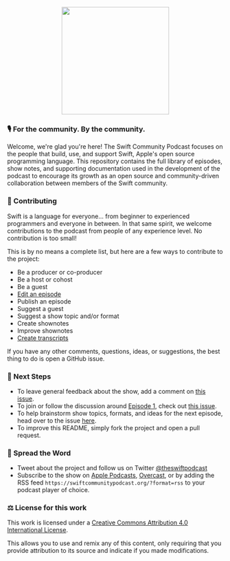 <p align=center><img src="https://github.com/SwiftCommunityPodcast/podcast/blob/master/Resources/Logo%402x.png" width="250"/></p>

### 🎙 For the community. By the community.

Welcome, we're glad you're here! The Swift Community Podcast focuses on the people that build, use, and support Swift, Apple's open source programming language. This repository contains the full library of episodes, show notes, and supporting documentation used in the development of the podcast to encourage its growth as an open source and community-driven collaboration between members of the Swift community.

### 🤝 Contributing 

Swift is a language for everyone... from beginner to experienced programmers and everyone in between. In that same spirit, we welcome contributions to the podcast from people of any experience level. No contribution is too small!

This is by no means a complete list, but here are a few ways to contribute to the project:

- Be a producer or co-producer
- Be a host or cohost
- Be a guest
- [Edit an episode](https://github.com/SwiftCommunityPodcast/podcast/issues/9)
- Publish an episode
- Suggest a guest
- Suggest a show topic and/or format
- Create shownotes
- Improve shownotes
- [Create transcripts](https://github.com/SwiftCommunityPodcast/podcast/issues/15)

If you have any other comments, questions, ideas, or suggestions, the best thing to do is open a GitHub issue.

### 🧩 Next Steps

- To leave general feedback about the show, add a comment on [this issue](https://github.com/SwiftCommunityPodcast/podcast/issues/3).
- To join or follow the discussion around [Episode 1](https://www.swiftcommunitypodcast.org), check out [this issue](https://github.com/SwiftCommunityPodcast/podcast/issues/1).
- To help brainstorm show topics, formats, and ideas for the next episode, head over to the issue [here](https://github.com/SwiftCommunityPodcast/podcast/issues/2).
- To improve this README, simply fork the project and open a pull request.

### 📣 Spread the Word

- Tweet about the project and follow us on Twitter [@theswiftpodcast](https://twitter.com/theswiftpodcast)
- Subscribe to the show on [Apple Podcasts](https://itunes.apple.com/us/podcast/the-swift-community-podcast/id1449664346?mt=2), [Overcast](https://overcast.fm/p1065244-3zhoR6), or by adding the RSS feed `https://swiftcommunitypodcast.org/?format=rss` to your podcast player of choice.

### ⚖️ License for this work

This work is licensed under a <a rel="license" href="http://creativecommons.org/licenses/by/4.0/">Creative Commons Attribution 4.0 International License</a>.

This allows you to use and remix any of this content, only requiring that you provide attribution to its source and indicate if you made modifications.
